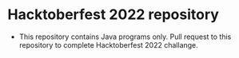 # Hacktoberfest 2022 repository
  - This repository contains Java programs only. Pull request to this repository to complete Hacktoberfest 2022 challange.
